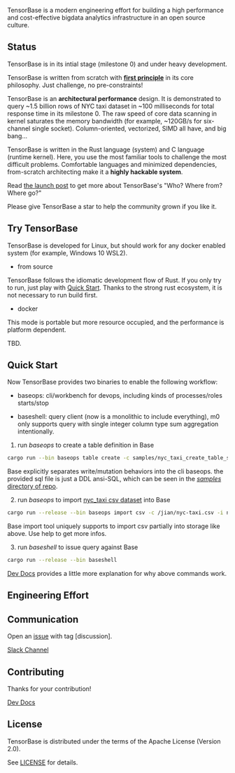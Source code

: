 TensorBase is a modern engineering effort for building a high performance and cost-effective bigdata analytics infrastructure in an open source culture. 


## Status

TensorBase is in its intial stage (milestone 0) and under heavy development. 

TensorBase is written from scratch with [**first principle**]() in its core philosophy. Just challenge, no pre-constraints!

TensorBase is an **architectural performance** design. It is demonstrated to query ~1.5 billion rows of NYC taxi dataset in ~100 milliseconds for total response time in its milestone 0. The raw speed of core data scanning in kernel saturates the memory bandwidth (for example, ~120GB/s for six-channel single socket). Column-oriented, vectorized, SIMD all have, and big bang...

TensorBase is written in the Rust language (system) and C language (runtime kernel). Here, you use the most familiar tools to challenge the most difficult problems. Comfortable languages and minimized dependencies, from-scratch architecting make it a **highly hackable system**. 

Read [the launch post](https://tensorbase.io/2020/08/04/hello-base.html) to get more about TensorBase's "Who? Where from? Where go?"

Please give TensorBase a star to help the community grown if you like it.


## Try TensorBase

TensorBase is developed for Linux, but should work for any docker enabled system (for example, Windows 10 WSL2).

* from source

TensorBase follows the idiomatic development flow of Rust. If you only try to run, just play with [Quick Start](#quick-start). Thanks to the strong rust ecosystem, it is not necessary to run build first.

* docker

This mode is portable but more resource occupied, and the performance is platform dependent.

TBD.

## Quick Start

Now TensorBase provides two binaries to enable the following workflow:

* baseops: cli/workbench for devops, including kinds of processes/roles starts/stop

* baseshell: query client (now is a monolithic to include everything), m0 only supports query with single integer column type sum aggregation intentionally.

1. run _baseops_ to create a table definition in Base
```bash
cargo run --bin baseops table create -c samples/nyc_taxi_create_table_sample.sql
```
Base explicitly separates write/mutation behaviors into the cli baseops. the provided sql file is just a DDL ansi-SQL, which can be seen in the [*samples* directory of repo]().

2. run _baseops_ to import [nyc_taxi csv dataset](https://clickhouse.tech/docs/en/getting-started/example-datasets/nyc-taxi/) into Base
```bash
cargo run --release --bin baseops import csv -c /jian/nyc-taxi.csv -i nyc_taxi:trip_id,pickup_datetime,passenger_count:0,2,10:51
```
Base import tool uniquely supports to import csv partially into storage like above. Use help to get more infos.

3. run _baseshell_ to issue query against Base
```bash
cargo run --release --bin baseshell
```

[Dev Docs](/docs/dev.md) provides a little more explanation for why above commands work.


## Engineering Effort




## Communication

Open an [issue](https://github.com/tensorbase/tensorbase/issues) with tag [discussion].

[Slack Channel](https://tensorbase.slack.com/)


## Contributing

Thanks for your contribution! 

[Dev Docs](/docs/dev.md)


## License

TensorBase is distributed under the terms of the Apache License (Version 2.0).

See [LICENSE](LICENSE) for details.

